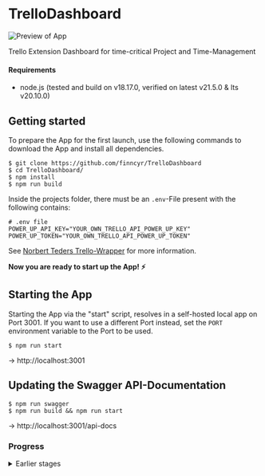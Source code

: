 # TrelloDashboard

![Preview of App](https://i.postimg.cc/hj8vqvVg/image-5.png)

Trello Extension Dashboard for time-critical Project and Time-Management

#### Requirements
- node.js (tested and build on v18.17.0, verified on latest v21.5.0 & lts v20.10.0)

## Getting started

To prepare the App for the first launch, use the following commands to download the App and install all dependencies.

```
$ git clone https://github.com/finncyr/TrelloDashboard
$ cd TrelloDashboard/
$ npm install
$ npm run build
```

Inside the projects folder, there must be an `.env`-File present with the following contains:

```
# .env file
POWER_UP_API_KEY="YOUR_OWN_TRELLO_API_POWER_UP_KEY"
POWER_UP_TOKEN="YOUR_OWN_TRELLO_API_POWER_UP_TOKEN"
```
See [Norbert Teders Trello-Wrapper](https://github.com/norberteder/trello) for more information.

**Now you are ready to start up the App! ⚡️**

## Starting the App

Starting the App via the "start" script, resolves in a self-hosted local app on Port 3001.
If you want to use a different Port instead, set the `PORT` environment variable to the Port to be used.

```
$ npm run start
```
-> http://localhost:3001

## Updating the Swagger API-Documentation

```
$ npm run swagger
$ npm run build && npm run start
```
-> http://localhost:3001/api-docs

### Progress

<details>
    <summary>Earlier stages</summary> 

#### v0.6.0
![Version 0.6.0](https://i.postimg.cc/nhsLh0q3/image-4.png)

#### v0.4.0
![Version 0.4.0](https://i.postimg.cc/c4LHVsCy/image-3.png)

#### v0.2.0 & 0.3.0
![Version 0.2.0](https://i.postimg.cc/rwvw0xJM/image-2.png)

#### v0.1.0
![Screenshot of early development](https://i.postimg.cc/c1mC9KsB/image.png)
![Full Layout](https://i.postimg.cc/Kvpzbd3K/image-1.png)
</details>